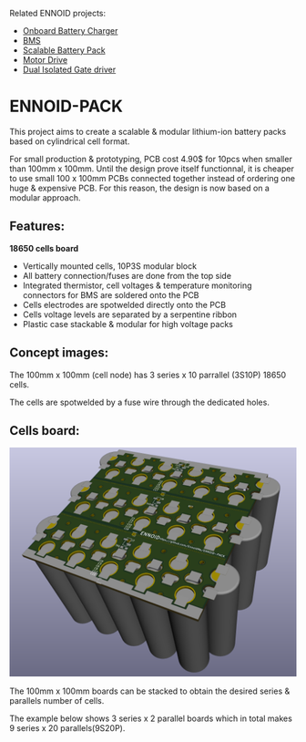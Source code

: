 Related ENNOID projects:
  - [Onboard Battery Charger](https://github.com/EnnoidMe/ENNOID-Charger)
  - [BMS](https://github.com/EnnoidMe/ENNOID-BMS)
  - [Scalable Battery Pack](https://github.com/EnnoidMe/ENNOID-PACK)
  - [Motor Drive](https://github.com/EnnoidMe/VESC-controller)
  - [Dual Isolated Gate driver](https://github.com/EnnoidMe/ENNOID-Dual-Gate-Driver)

# ENNOID-PACK

This project aims to create a scalable & modular lithium-ion battery packs based on cylindrical cell format.

For small production & prototyping, PCB cost 4.90$ for 10pcs when smaller than 100mm x 100mm. Until the design prove itself functionnal, it is cheaper to use small 100 x 100mm PCBs connected together instead of ordering one huge & expensive PCB. For this reason, the design is now based on a modular approach.

## Features:

**18650 cells board**
- Vertically mounted cells, 10P3S modular block 
- All battery connection/fuses are done from the top side
- Integrated thermistor, cell voltages & temperature monitoring connectors for BMS are soldered onto the PCB
- Cells electrodes are spotwelded directly onto the PCB
- Cells voltage levels are separated by a serpentine ribbon
- Plastic case stackable & modular for high voltage packs

 

## Concept images:

The 100mm x 100mm (cell node) has 3 series x 10 parrallel (3S10P) 18650 cells. 

The cells are spotwelded by a fuse wire through the dedicated holes.


## Cells board:
![alt text](PIC/Node.png)

The 100mm x 100mm boards can be stacked to obtain the desired series & parallels number of cells.

The example below shows 3 series x 2 parallel boards which in total makes 9 series x 20 parallels(9S20P).

